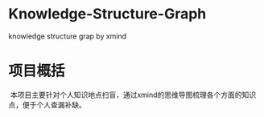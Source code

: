 # Knowledge-Structure-Graph
knowledge structure grap by xmind

# 项目概括
  本项目主要针对个人知识地点扫盲，通过xmind的思维导图梳理各个方面的知识点，便于个人查漏补缺。
